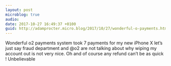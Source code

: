 ```yaml
---
layout: post
microblog: true
audio: 
date: 2017-10-27 16:49:37 +0100
guid: http://adamprocter.micro.blog/2017/10/27/wonderful-o-payments.html
---
```

Wonderful o2 payments system took 7 payments for my new iPhone X let’s just say fraud department and @o2 are not talking about why wiping my account out is not very nice. Oh and of course any refund can’t be as quick ! Unbelievable 
